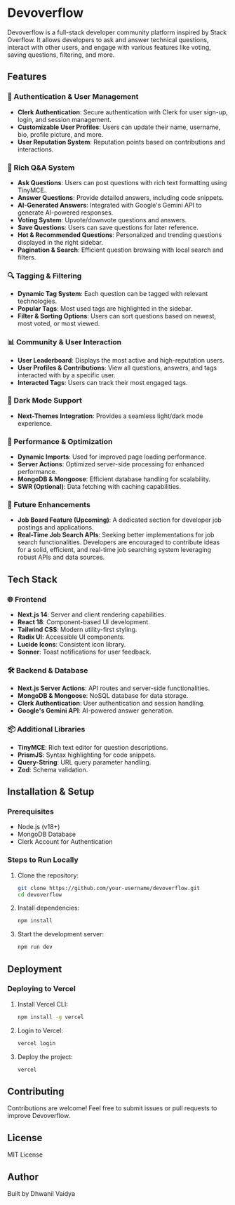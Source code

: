 # Devoverflow

Devoverflow is a full-stack developer community platform inspired by Stack Overflow. It allows developers to ask and answer technical questions, interact with other users, and engage with various features like voting, saving questions, filtering, and more.

## Features

### 🔐 Authentication & User Management

- **Clerk Authentication**: Secure authentication with Clerk for user sign-up, login, and session management.
- **Customizable User Profiles**: Users can update their name, username, bio, profile picture, and more.
- **User Reputation System**: Reputation points based on contributions and interactions.

### 📝 Rich Q&A System

- **Ask Questions**: Users can post questions with rich text formatting using TinyMCE.
- **Answer Questions**: Provide detailed answers, including code snippets.
- **AI-Generated Answers**: Integrated with Google's Gemini API to generate AI-powered responses.
- **Voting System**: Upvote/downvote questions and answers.
- **Save Questions**: Users can save questions for later reference.
- **Hot & Recommended Questions**: Personalized and trending questions displayed in the right sidebar.
- **Pagination & Search**: Efficient question browsing with local search and filters.

### 🔍 Tagging & Filtering

- **Dynamic Tag System**: Each question can be tagged with relevant technologies.
- **Popular Tags**: Most used tags are highlighted in the sidebar.
- **Filter & Sorting Options**: Users can sort questions based on newest, most voted, or most viewed.

### 📊 Community & User Interaction

- **User Leaderboard**: Displays the most active and high-reputation users.
- **User Profiles & Contributions**: View all questions, answers, and tags interacted with by a specific user.
- **Interacted Tags**: Users can track their most engaged tags.

### 🌙 Dark Mode Support

- **Next-Themes Integration**: Provides a seamless light/dark mode experience.

### 🚀 Performance & Optimization

- **Dynamic Imports**: Used for improved page loading performance.
- **Server Actions**: Optimized server-side processing for enhanced performance.
- **MongoDB & Mongoose**: Efficient database handling for scalability.
- **SWR (Optional)**: Data fetching with caching capabilities.

### 📡 Future Enhancements

- **Job Board Feature (Upcoming)**: A dedicated section for developer job postings and applications. 
- **Real-Time Job Search APIs**: Seeking better implementations for job search functionalities. Developers are encouraged to contribute ideas for a solid, efficient, and real-time job searching system leveraging robust APIs and data sources.

## Tech Stack

### 🌐 Frontend

- **Next.js 14**: Server and client rendering capabilities.
- **React 18**: Component-based UI development.
- **Tailwind CSS**: Modern utility-first styling.
- **Radix UI**: Accessible UI components.
- **Lucide Icons**: Consistent icon library.
- **Sonner**: Toast notifications for user feedback.

### 🛠 Backend & Database

- **Next.js Server Actions**: API routes and server-side functionalities.
- **MongoDB & Mongoose**: NoSQL database for data storage.
- **Clerk Authentication**: User authentication and session handling.
- **Google's Gemini API**: AI-powered answer generation.

### 📦 Additional Libraries

- **TinyMCE**: Rich text editor for question descriptions.
- **PrismJS**: Syntax highlighting for code snippets.
- **Query-String**: URL query parameter handling.
- **Zod**: Schema validation.

## Installation & Setup

### Prerequisites

- Node.js (v18+)
- MongoDB Database
- Clerk Account for Authentication

### Steps to Run Locally

1. Clone the repository:
   ```bash
   git clone https://github.com/your-username/devoverflow.git
   cd devoverflow
   ```
2. Install dependencies:
   ```bash
   npm install
   ```
3. Start the development server:
   ```bash
   npm run dev
   ```

## Deployment

### Deploying to Vercel

1. Install Vercel CLI:
   ```bash
   npm install -g vercel
   ```
2. Login to Vercel:
   ```bash
   vercel login
   ```
3. Deploy the project:
   ```bash
   vercel
   ```

## Contributing

Contributions are welcome! Feel free to submit issues or pull requests to improve Devoverflow.

## License

MIT License

## Author

Built by Dhwanil Vaidya

